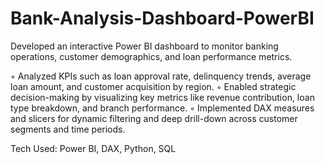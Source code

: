 # Bank-Analysis-Dashboard-PowerBI
Developed an interactive Power BI dashboard to monitor banking operations, customer demographics, and loan performance metrics.

◦ Analyzed KPIs such as loan approval rate, delinquency trends, average loan amount, and customer acquisition by region.
◦ Enabled strategic decision-making by visualizing key metrics like revenue contribution, loan type breakdown, and branch performance.
◦ Implemented DAX measures and slicers for dynamic filtering and deep drill-down across customer segments and time periods.

Tech Used: Power BI, DAX, Python, SQL
